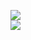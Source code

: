 [![](https://img.shields.io/badge/Made%20With-Github%20Spray-lightgrey.svg?style=for-the-badge&logo=github)](https://github.com/Annihil/github-spray#13842)  
[![](https://i.imgur.com/2DrTn0Z.gif)](https://github.com/Annihil/github-spray)
